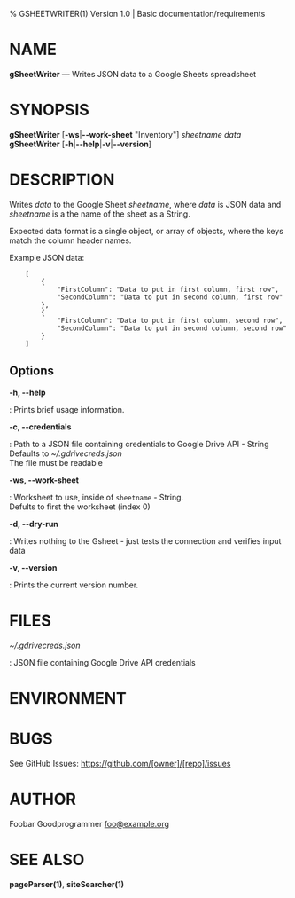 % GSHEETWRITER(1) Version 1.0 | Basic documentation/requirements

NAME
====

**gSheetWriter** — Writes JSON data to a Google Sheets spreadsheet


SYNOPSIS
========

**gSheetWriter** \[**-ws**|**--work-sheet** "Inventory"] _sheetname_ _data_  
**gSheetWriter** \[**-h**|**--help**|**-v**|**--version**]

DESCRIPTION
===========

Writes _data_ to the Google Sheet _sheetname_, where _data_ is JSON data and _sheetname_ is a the name of the sheet as a String.
 
Expected data format is a single object, or array of objects, where the keys match the column header names.

Example JSON data: 
```
	[
		{
			"FirstColumn": "Data to put in first column, first row",
			"SecondColumn": "Data to put in second column, first row"
		},
		{
			"FirstColumn": "Data to put in first column, second row",
			"SecondColumn": "Data to put in second column, second row"
		}
	]
```

Options
-------

**-h, --help**

:   Prints brief usage information.

**-c, --credentials**

:   Path to a JSON file containing credentials to Google Drive API - String  
		Defaults to *~/.gdrivecreds.json*  
    The file must be readable

**-ws, --work-sheet**

:		Worksheet to use, inside of `sheetname` - String.  
		Defults to first the worksheet (index 0)

**-d, --dry-run**

:   Writes nothing to the Gsheet - just tests the connection and verifies input data


**-v, --version**

:   Prints the current version number.

FILES
=====

*~/.gdrivecreds.json*

:   JSON file containing Google Drive API credentials


ENVIRONMENT
===========

BUGS
====

See GitHub Issues: <https://github.com/[owner]/[repo]/issues>

AUTHOR
======

Foobar Goodprogrammer <foo@example.org>

SEE ALSO
========

**pageParser(1)**, **siteSearcher(1)**